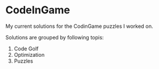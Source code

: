 # CodeInGame
My current solutions for the CodinGame puzzles I worked on.

Solutions are grouped by following topis:
1. Code Golf
2. Optimization
3. Puzzles

